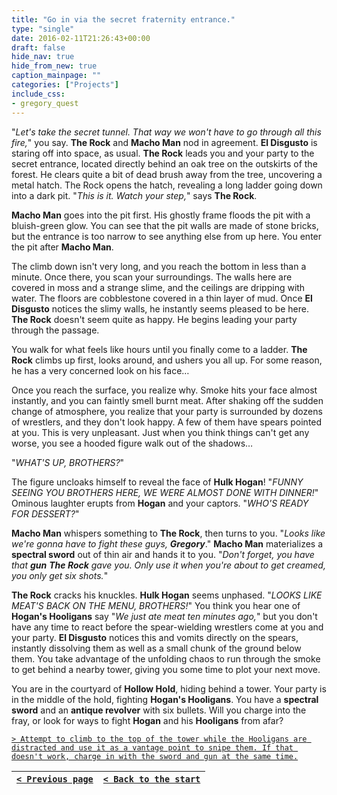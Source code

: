 ```yaml
---
title: "Go in via the secret fraternity entrance."
type: "single"
date: 2016-02-11T21:26:43+00:00
draft: false
hide_nav: true
hide_from_new: true
caption_mainpage: ""
categories: ["Projects"]
include_css:
- gregory_quest
---
```


"*Let's take the secret tunnel. That way we won't have to go through all this fire,*" you say. **The Rock** and **Macho Man** nod in agreement. **El Disgusto** is staring off into space, as usual. **The Rock** leads you and your party to the secret entrance, located directly behind an oak tree on the outskirts of the forest. He clears quite a bit of dead brush away from the tree, uncovering a metal hatch. The Rock opens the hatch, revealing a long ladder going down into a dark pit. "*This is it. Watch your step,*" says **The Rock**.

**Macho Man** goes into the pit first. His ghostly frame floods the pit with a bluish-green glow. You can see that the pit walls are made of stone bricks, but the entrance is too narrow to see anything else from up here. You enter the pit after **Macho Man**.

The climb down isn't very long, and you reach the bottom in less than a minute. Once there, you scan your surroundings. The walls here are covered in moss and a strange slime, and the ceilings are dripping with water. The floors are cobblestone covered in a thin layer of mud. Once **El Disgusto** notices the slimy walls, he instantly seems pleased to be here. **The Rock** doesn't seem quite as happy. He begins leading your party through the passage.

You walk for what feels like hours until you finally come to a ladder. **The Rock** climbs up first, looks around, and ushers you all up. For some reason, he has a very concerned look on his face…

Once you reach the surface, you realize why. Smoke hits your face almost instantly, and you can faintly smell burnt meat. After shaking off the sudden change of atmosphere, you realize that your party is surrounded by dozens of wrestlers, and they don't look happy. A few of them have spears pointed at you. This is very unpleasant. Just when you think things can't get any worse, you see a hooded figure walk out of the shadows…

"*WHAT'S UP, BROTHERS?*"

The figure uncloaks himself to reveal the face of **Hulk Hogan**! "*FUNNY SEEING YOU BROTHERS HERE, WE WERE ALMOST DONE WITH DINNER!*" Ominous laughter erupts from **Hogan** and your captors. "*WHO'S READY FOR DESSERT?*"

**Macho Man** whispers something to **The Rock**, then turns to you. "*Looks like we're gonna have to fight these guys, **Gregory***." **Macho Man** materializes a **spectral sword** out of thin air and hands it to you. "*Don't forget, you have that **gun** **The Rock** gave you. Only use it when you're about to get creamed, you only get six shots.*"

**The Rock** cracks his knuckles. **Hulk Hogan** seems unphased. "*LOOKS LIKE MEAT'S BACK ON THE MENU, BROTHERS!*" You think you hear one of **Hogan's Hooligans** say "*We just ate meat ten minutes ago,*" but you don't have any time to react before the spear-wielding wrestlers come at you and your party. **El Disgusto** notices this and vomits directly on the spears, instantly dissolving them as well as a small chunk of the ground below them. You take advantage of the unfolding chaos to run through the smoke to get behind a nearby tower, giving you some time to plot your next move.

You are in the courtyard of **Hollow Hold**, hiding behind a tower. Your party is in the middle of the hold, fighting **Hogan's Hooligans**. You have a **spectral sword** and an **antique revolver** with six bullets. Will you charge into the fray, or look for ways to fight **Hogan** and his **Hooligans** from afar?

[``> Attempt to climb to the top of the tower while the Hooligans are distracted and use it as a vantage point to snipe them. If that doesn't work, charge in with the sword and gun at the same time.``](../23)

|[``< Previous page``](../21)|[``< Back to the start``](../)|
|---|---|